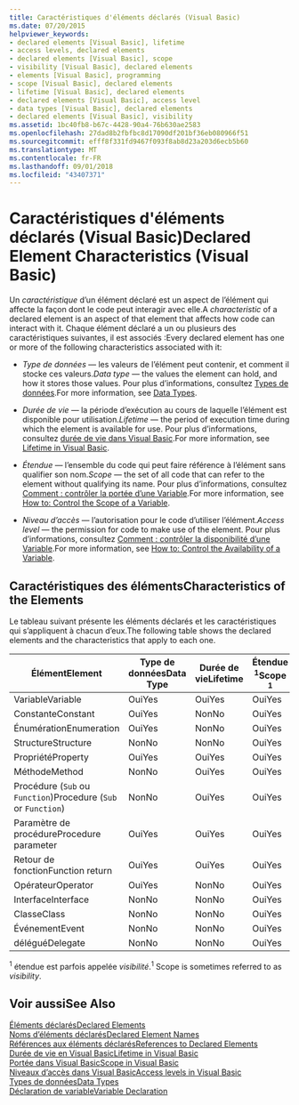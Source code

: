 ```yaml
---
title: Caractéristiques d'éléments déclarés (Visual Basic)
ms.date: 07/20/2015
helpviewer_keywords:
- declared elements [Visual Basic], lifetime
- access levels, declared elements
- declared elements [Visual Basic], scope
- visibility [Visual Basic], declared elements
- elements [Visual Basic], programming
- scope [Visual Basic], declared elements
- lifetime [Visual Basic], declared elements
- declared elements [Visual Basic], access level
- data types [Visual Basic], declared elements
- declared elements [Visual Basic], visibility
ms.assetid: 1bc40fb8-b67c-4428-90a4-76b630ae2583
ms.openlocfilehash: 27dad8b2fbfbc8d17090df201bf36eb080966f51
ms.sourcegitcommit: efff8f331fd9467f093f8ab8d23a203d6ecb5b60
ms.translationtype: MT
ms.contentlocale: fr-FR
ms.lasthandoff: 09/01/2018
ms.locfileid: "43407371"
---
```

# <a name="declared-element-characteristics-visual-basic"></a><span data-ttu-id="90bb9-102">Caractéristiques d'éléments déclarés (Visual Basic)</span><span class="sxs-lookup"><span data-stu-id="90bb9-102">Declared Element Characteristics (Visual Basic)</span></span>
<span data-ttu-id="90bb9-103">Un *caractéristique* d’un élément déclaré est un aspect de l’élément qui affecte la façon dont le code peut interagir avec elle.</span><span class="sxs-lookup"><span data-stu-id="90bb9-103">A *characteristic* of a declared element is an aspect of that element that affects how code can interact with it.</span></span> <span data-ttu-id="90bb9-104">Chaque élément déclaré a un ou plusieurs des caractéristiques suivantes, il est associés :</span><span class="sxs-lookup"><span data-stu-id="90bb9-104">Every declared element has one or more of the following characteristics associated with it:</span></span>  
  
-   <span data-ttu-id="90bb9-105">*Type de données* — les valeurs de l’élément peut contenir, et comment il stocke ces valeurs.</span><span class="sxs-lookup"><span data-stu-id="90bb9-105">*Data type* — the values the element can hold, and how it stores those values.</span></span> <span data-ttu-id="90bb9-106">Pour plus d’informations, consultez [Types de données](../../../../visual-basic/language-reference/data-types/index.md).</span><span class="sxs-lookup"><span data-stu-id="90bb9-106">For more information, see [Data Types](../../../../visual-basic/language-reference/data-types/index.md).</span></span>  
  
-   <span data-ttu-id="90bb9-107">*Durée de vie* — la période d’exécution au cours de laquelle l’élément est disponible pour utilisation.</span><span class="sxs-lookup"><span data-stu-id="90bb9-107">*Lifetime* — the period of execution time during which the element is available for use.</span></span> <span data-ttu-id="90bb9-108">Pour plus d’informations, consultez [durée de vie dans Visual Basic](../../../../visual-basic/programming-guide/language-features/declared-elements/lifetime.md).</span><span class="sxs-lookup"><span data-stu-id="90bb9-108">For more information, see [Lifetime in Visual Basic](../../../../visual-basic/programming-guide/language-features/declared-elements/lifetime.md).</span></span>  
  
-   <span data-ttu-id="90bb9-109">*Étendue* — l’ensemble du code qui peut faire référence à l’élément sans qualifier son nom.</span><span class="sxs-lookup"><span data-stu-id="90bb9-109">*Scope* — the set of all code that can refer to the element without qualifying its name.</span></span> <span data-ttu-id="90bb9-110">Pour plus d’informations, consultez [Comment : contrôler la portée d’une Variable](../../../../visual-basic/programming-guide/language-features/declared-elements/how-to-control-the-scope-of-a-variable.md).</span><span class="sxs-lookup"><span data-stu-id="90bb9-110">For more information, see [How to: Control the Scope of a Variable](../../../../visual-basic/programming-guide/language-features/declared-elements/how-to-control-the-scope-of-a-variable.md).</span></span>  
  
-   <span data-ttu-id="90bb9-111">*Niveau d’accès* — l’autorisation pour le code d’utiliser l’élément.</span><span class="sxs-lookup"><span data-stu-id="90bb9-111">*Access level* — the permission for code to make use of the element.</span></span> <span data-ttu-id="90bb9-112">Pour plus d’informations, consultez [Comment : contrôler la disponibilité d’une Variable](../../../../visual-basic/programming-guide/language-features/declared-elements/how-to-control-the-availability-of-a-variable.md).</span><span class="sxs-lookup"><span data-stu-id="90bb9-112">For more information, see [How to: Control the Availability of a Variable](../../../../visual-basic/programming-guide/language-features/declared-elements/how-to-control-the-availability-of-a-variable.md).</span></span>  
  
## <a name="characteristics-of-the-elements"></a><span data-ttu-id="90bb9-113">Caractéristiques des éléments</span><span class="sxs-lookup"><span data-stu-id="90bb9-113">Characteristics of the Elements</span></span>  
 <span data-ttu-id="90bb9-114">Le tableau suivant présente les éléments déclarés et les caractéristiques qui s’appliquent à chacun d’eux.</span><span class="sxs-lookup"><span data-stu-id="90bb9-114">The following table shows the declared elements and the characteristics that apply to each one.</span></span>  
  
|<span data-ttu-id="90bb9-115">Élément</span><span class="sxs-lookup"><span data-stu-id="90bb9-115">Element</span></span>|<span data-ttu-id="90bb9-116">Type de données</span><span class="sxs-lookup"><span data-stu-id="90bb9-116">Data Type</span></span>|<span data-ttu-id="90bb9-117">Durée de vie</span><span class="sxs-lookup"><span data-stu-id="90bb9-117">Lifetime</span></span>|<span data-ttu-id="90bb9-118">Étendue <sup>1</sup></span><span class="sxs-lookup"><span data-stu-id="90bb9-118">Scope <sup>1</sup></span></span>|<span data-ttu-id="90bb9-119">Niveau d’accès</span><span class="sxs-lookup"><span data-stu-id="90bb9-119">Access Level</span></span>|  
|-------------|---------------|--------------|------------------------|------------------|  
|<span data-ttu-id="90bb9-120">Variable</span><span class="sxs-lookup"><span data-stu-id="90bb9-120">Variable</span></span>|<span data-ttu-id="90bb9-121">Oui</span><span class="sxs-lookup"><span data-stu-id="90bb9-121">Yes</span></span>|<span data-ttu-id="90bb9-122">Oui</span><span class="sxs-lookup"><span data-stu-id="90bb9-122">Yes</span></span>|<span data-ttu-id="90bb9-123">Oui</span><span class="sxs-lookup"><span data-stu-id="90bb9-123">Yes</span></span>|<span data-ttu-id="90bb9-124">Oui</span><span class="sxs-lookup"><span data-stu-id="90bb9-124">Yes</span></span>|  
|<span data-ttu-id="90bb9-125">Constante</span><span class="sxs-lookup"><span data-stu-id="90bb9-125">Constant</span></span>|<span data-ttu-id="90bb9-126">Oui</span><span class="sxs-lookup"><span data-stu-id="90bb9-126">Yes</span></span>|<span data-ttu-id="90bb9-127">Non</span><span class="sxs-lookup"><span data-stu-id="90bb9-127">No</span></span>|<span data-ttu-id="90bb9-128">Oui</span><span class="sxs-lookup"><span data-stu-id="90bb9-128">Yes</span></span>|<span data-ttu-id="90bb9-129">Oui</span><span class="sxs-lookup"><span data-stu-id="90bb9-129">Yes</span></span>|  
|<span data-ttu-id="90bb9-130">Énumération</span><span class="sxs-lookup"><span data-stu-id="90bb9-130">Enumeration</span></span>|<span data-ttu-id="90bb9-131">Oui</span><span class="sxs-lookup"><span data-stu-id="90bb9-131">Yes</span></span>|<span data-ttu-id="90bb9-132">Non</span><span class="sxs-lookup"><span data-stu-id="90bb9-132">No</span></span>|<span data-ttu-id="90bb9-133">Oui</span><span class="sxs-lookup"><span data-stu-id="90bb9-133">Yes</span></span>|<span data-ttu-id="90bb9-134">Oui</span><span class="sxs-lookup"><span data-stu-id="90bb9-134">Yes</span></span>|  
|<span data-ttu-id="90bb9-135">Structure</span><span class="sxs-lookup"><span data-stu-id="90bb9-135">Structure</span></span>|<span data-ttu-id="90bb9-136">Non</span><span class="sxs-lookup"><span data-stu-id="90bb9-136">No</span></span>|<span data-ttu-id="90bb9-137">Non</span><span class="sxs-lookup"><span data-stu-id="90bb9-137">No</span></span>|<span data-ttu-id="90bb9-138">Oui</span><span class="sxs-lookup"><span data-stu-id="90bb9-138">Yes</span></span>|<span data-ttu-id="90bb9-139">Oui</span><span class="sxs-lookup"><span data-stu-id="90bb9-139">Yes</span></span>|  
|<span data-ttu-id="90bb9-140">Propriété</span><span class="sxs-lookup"><span data-stu-id="90bb9-140">Property</span></span>|<span data-ttu-id="90bb9-141">Oui</span><span class="sxs-lookup"><span data-stu-id="90bb9-141">Yes</span></span>|<span data-ttu-id="90bb9-142">Oui</span><span class="sxs-lookup"><span data-stu-id="90bb9-142">Yes</span></span>|<span data-ttu-id="90bb9-143">Oui</span><span class="sxs-lookup"><span data-stu-id="90bb9-143">Yes</span></span>|<span data-ttu-id="90bb9-144">Oui</span><span class="sxs-lookup"><span data-stu-id="90bb9-144">Yes</span></span>|  
|<span data-ttu-id="90bb9-145">Méthode</span><span class="sxs-lookup"><span data-stu-id="90bb9-145">Method</span></span>|<span data-ttu-id="90bb9-146">Non</span><span class="sxs-lookup"><span data-stu-id="90bb9-146">No</span></span>|<span data-ttu-id="90bb9-147">Oui</span><span class="sxs-lookup"><span data-stu-id="90bb9-147">Yes</span></span>|<span data-ttu-id="90bb9-148">Oui</span><span class="sxs-lookup"><span data-stu-id="90bb9-148">Yes</span></span>|<span data-ttu-id="90bb9-149">Oui</span><span class="sxs-lookup"><span data-stu-id="90bb9-149">Yes</span></span>|  
|<span data-ttu-id="90bb9-150">Procédure (`Sub` ou `Function`)</span><span class="sxs-lookup"><span data-stu-id="90bb9-150">Procedure (`Sub` or `Function`)</span></span>|<span data-ttu-id="90bb9-151">Non</span><span class="sxs-lookup"><span data-stu-id="90bb9-151">No</span></span>|<span data-ttu-id="90bb9-152">Oui</span><span class="sxs-lookup"><span data-stu-id="90bb9-152">Yes</span></span>|<span data-ttu-id="90bb9-153">Oui</span><span class="sxs-lookup"><span data-stu-id="90bb9-153">Yes</span></span>|<span data-ttu-id="90bb9-154">Oui</span><span class="sxs-lookup"><span data-stu-id="90bb9-154">Yes</span></span>|  
|<span data-ttu-id="90bb9-155">Paramètre de procédure</span><span class="sxs-lookup"><span data-stu-id="90bb9-155">Procedure parameter</span></span>|<span data-ttu-id="90bb9-156">Oui</span><span class="sxs-lookup"><span data-stu-id="90bb9-156">Yes</span></span>|<span data-ttu-id="90bb9-157">Oui</span><span class="sxs-lookup"><span data-stu-id="90bb9-157">Yes</span></span>|<span data-ttu-id="90bb9-158">Oui</span><span class="sxs-lookup"><span data-stu-id="90bb9-158">Yes</span></span>|<span data-ttu-id="90bb9-159">Non</span><span class="sxs-lookup"><span data-stu-id="90bb9-159">No</span></span>|  
|<span data-ttu-id="90bb9-160">Retour de fonction</span><span class="sxs-lookup"><span data-stu-id="90bb9-160">Function return</span></span>|<span data-ttu-id="90bb9-161">Oui</span><span class="sxs-lookup"><span data-stu-id="90bb9-161">Yes</span></span>|<span data-ttu-id="90bb9-162">Oui</span><span class="sxs-lookup"><span data-stu-id="90bb9-162">Yes</span></span>|<span data-ttu-id="90bb9-163">Oui</span><span class="sxs-lookup"><span data-stu-id="90bb9-163">Yes</span></span>|<span data-ttu-id="90bb9-164">Non</span><span class="sxs-lookup"><span data-stu-id="90bb9-164">No</span></span>|  
|<span data-ttu-id="90bb9-165">Opérateur</span><span class="sxs-lookup"><span data-stu-id="90bb9-165">Operator</span></span>|<span data-ttu-id="90bb9-166">Oui</span><span class="sxs-lookup"><span data-stu-id="90bb9-166">Yes</span></span>|<span data-ttu-id="90bb9-167">Non</span><span class="sxs-lookup"><span data-stu-id="90bb9-167">No</span></span>|<span data-ttu-id="90bb9-168">Oui</span><span class="sxs-lookup"><span data-stu-id="90bb9-168">Yes</span></span>|<span data-ttu-id="90bb9-169">Oui</span><span class="sxs-lookup"><span data-stu-id="90bb9-169">Yes</span></span>|  
|<span data-ttu-id="90bb9-170">Interface</span><span class="sxs-lookup"><span data-stu-id="90bb9-170">Interface</span></span>|<span data-ttu-id="90bb9-171">Non</span><span class="sxs-lookup"><span data-stu-id="90bb9-171">No</span></span>|<span data-ttu-id="90bb9-172">Non</span><span class="sxs-lookup"><span data-stu-id="90bb9-172">No</span></span>|<span data-ttu-id="90bb9-173">Oui</span><span class="sxs-lookup"><span data-stu-id="90bb9-173">Yes</span></span>|<span data-ttu-id="90bb9-174">Oui</span><span class="sxs-lookup"><span data-stu-id="90bb9-174">Yes</span></span>|  
|<span data-ttu-id="90bb9-175">Classe</span><span class="sxs-lookup"><span data-stu-id="90bb9-175">Class</span></span>|<span data-ttu-id="90bb9-176">Non</span><span class="sxs-lookup"><span data-stu-id="90bb9-176">No</span></span>|<span data-ttu-id="90bb9-177">Non</span><span class="sxs-lookup"><span data-stu-id="90bb9-177">No</span></span>|<span data-ttu-id="90bb9-178">Oui</span><span class="sxs-lookup"><span data-stu-id="90bb9-178">Yes</span></span>|<span data-ttu-id="90bb9-179">Oui</span><span class="sxs-lookup"><span data-stu-id="90bb9-179">Yes</span></span>|  
|<span data-ttu-id="90bb9-180">Événement</span><span class="sxs-lookup"><span data-stu-id="90bb9-180">Event</span></span>|<span data-ttu-id="90bb9-181">Non</span><span class="sxs-lookup"><span data-stu-id="90bb9-181">No</span></span>|<span data-ttu-id="90bb9-182">Non</span><span class="sxs-lookup"><span data-stu-id="90bb9-182">No</span></span>|<span data-ttu-id="90bb9-183">Oui</span><span class="sxs-lookup"><span data-stu-id="90bb9-183">Yes</span></span>|<span data-ttu-id="90bb9-184">Oui</span><span class="sxs-lookup"><span data-stu-id="90bb9-184">Yes</span></span>|  
|<span data-ttu-id="90bb9-185">délégué</span><span class="sxs-lookup"><span data-stu-id="90bb9-185">Delegate</span></span>|<span data-ttu-id="90bb9-186">Non</span><span class="sxs-lookup"><span data-stu-id="90bb9-186">No</span></span>|<span data-ttu-id="90bb9-187">Non</span><span class="sxs-lookup"><span data-stu-id="90bb9-187">No</span></span>|<span data-ttu-id="90bb9-188">Oui</span><span class="sxs-lookup"><span data-stu-id="90bb9-188">Yes</span></span>|<span data-ttu-id="90bb9-189">Oui</span><span class="sxs-lookup"><span data-stu-id="90bb9-189">Yes</span></span>|  
  
 <span data-ttu-id="90bb9-190"><sup>1</sup> étendue est parfois appelée *visibilité*.</span><span class="sxs-lookup"><span data-stu-id="90bb9-190"><sup>1</sup> Scope is sometimes referred to as *visibility*.</span></span>  
  
## <a name="see-also"></a><span data-ttu-id="90bb9-191">Voir aussi</span><span class="sxs-lookup"><span data-stu-id="90bb9-191">See Also</span></span>  
 [<span data-ttu-id="90bb9-192">Éléments déclarés</span><span class="sxs-lookup"><span data-stu-id="90bb9-192">Declared Elements</span></span>](../../../../visual-basic/programming-guide/language-features/declared-elements/index.md)  
 [<span data-ttu-id="90bb9-193">Noms d’éléments déclarés</span><span class="sxs-lookup"><span data-stu-id="90bb9-193">Declared Element Names</span></span>](../../../../visual-basic/programming-guide/language-features/declared-elements/declared-element-names.md)  
 [<span data-ttu-id="90bb9-194">Références aux éléments déclarés</span><span class="sxs-lookup"><span data-stu-id="90bb9-194">References to Declared Elements</span></span>](../../../../visual-basic/programming-guide/language-features/declared-elements/references-to-declared-elements.md)  
 [<span data-ttu-id="90bb9-195">Durée de vie en Visual Basic</span><span class="sxs-lookup"><span data-stu-id="90bb9-195">Lifetime in Visual Basic</span></span>](../../../../visual-basic/programming-guide/language-features/declared-elements/lifetime.md)  
 [<span data-ttu-id="90bb9-196">Portée dans Visual Basic</span><span class="sxs-lookup"><span data-stu-id="90bb9-196">Scope in Visual Basic</span></span>](../../../../visual-basic/programming-guide/language-features/declared-elements/scope.md)  
 [<span data-ttu-id="90bb9-197">Niveaux d’accès dans Visual Basic</span><span class="sxs-lookup"><span data-stu-id="90bb9-197">Access levels in Visual Basic</span></span>](../../../../visual-basic/programming-guide/language-features/declared-elements/access-levels.md)  
 [<span data-ttu-id="90bb9-198">Types de données</span><span class="sxs-lookup"><span data-stu-id="90bb9-198">Data Types</span></span>](../../../../visual-basic/programming-guide/language-features/data-types/index.md)  
 [<span data-ttu-id="90bb9-199">Déclaration de variable</span><span class="sxs-lookup"><span data-stu-id="90bb9-199">Variable Declaration</span></span>](../../../../visual-basic/programming-guide/language-features/variables/variable-declaration.md)
